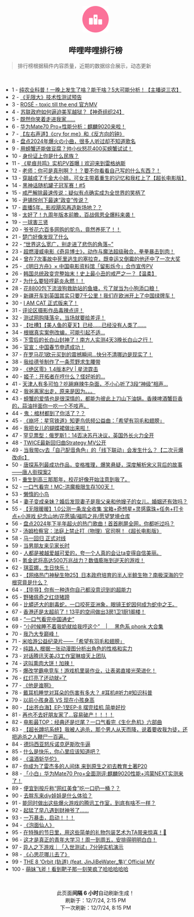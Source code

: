 <div align="center">
    <img src="./assets/icon_rank.png" alt="logo" />
    <h2>哔哩哔哩排行榜</h>
</div>

> 排行榜根据稿件内容质量，近期的数据综合展示，动态更新

<br />

<ul><li><span>1 - <a href=https://www.bilibili.com/BV1wqiUYzE2c target=_blank>纯农业科普！一晚上发生了啥？能干啥？5大可能分析！【主播说三农】</a></span></li><li><span>2 - <a href=https://www.bilibili.com/BV1tkimYjEz7 target=_blank>《无限大》技术性测试预告</a></span></li><li><span>3 - <a href=https://www.bilibili.com/BV1ZZiRYEEUh target=_blank>ROSÉ&nbsp;-&nbsp;toxic&nbsp;till&nbsp;the&nbsp;end&nbsp;官方MV</a></span></li><li><span>4 - <a href=https://www.bilibili.com/BV167ioYsEtM target=_blank>苏联政府如何逼迫美军越狱？【神奇组织24】</a></span></li><li><span>5 - <a href=https://www.bilibili.com/BV198zRYEEFs target=_blank>既然你笑着走进我家……</a></span></li><li><span>6 - <a href=https://www.bilibili.com/BV1j6iYYHEYG target=_blank>华为Mate70&nbsp;Pro+性能分析：麒麟9020来啦！</a></span></li><li><span>7 - <a href=https://www.bilibili.com/BV1f76PY7EPi target=_blank>【左右声道】《cry&nbsp;for&nbsp;me》和《反方向的钟》</a></span></li><li><span>8 - <a href=https://www.bilibili.com/BV1xviXY4ESm target=_blank>盘点2024年爆火の小曲，很多人听过却不知道歌名</a></span></li><li><span>9 - <a href=https://www.bilibili.com/BV17azSYkERg target=_blank>用螃蟹还能做豆腐？帅小伙怒花400买螃蟹试试！</a></span></li><li><span>10 - <a href=https://www.bilibili.com/BV1Jdi1YfEjB target=_blank>身份证上你是什么民族？</a></span></li><li><span>11 - <a href=https://www.bilibili.com/BV141zCYzECj target=_blank>《星痕共鸣》实机PV首曝丨欢迎来到雷格纳斯</a></span></li><li><span>12 - <a href=https://www.bilibili.com/BV1cziUYME2f target=_blank>老师：你可是真刑啊？！？要不你看看自己写的什么东西？！</a></span></li><li><span>13 - <a href=https://www.bilibili.com/BV1gJi2YVE3x target=_blank>穿越成了千金大小姐，可女主带着重生的记忆和我杠上了【超长电影版】</a></span></li><li><span>14 - <a href=https://www.bilibili.com/BV1BYi9Y2EeP target=_blank>黑神话随机罐子冠军赛！#5</a></span></li><li><span>15 - <a href=https://www.bilibili.com/BV1wiiUYgESB target=_blank>戒严解除最速传说：疑似有点确实成为全世界的笑柄了</a></span></li><li><span>16 - <a href=https://www.bilibili.com/BV17ki2YtEhx target=_blank>尹锡悦创下最速“政变”传说？</a></span></li><li><span>17 - <a href=https://www.bilibili.com/BV1ucimYLEsB target=_blank>直播5年，影视飓风再造新场地？？</a></span></li><li><span>18 - <a href=https://www.bilibili.com/BV1Jfi1YoE6g target=_blank>太好了！九周年版本前瞻，百战佩恩全爆料来袭！</a></span></li><li><span>19 - <a href=https://www.bilibili.com/BV1EQiXY1Egk target=_blank>一球害三贤</a></span></li><li><span>20 - <a href=https://www.bilibili.com/BV1PPzXYbEyo target=_blank>爷爷花六百多网购的鸵鸟，竟然养死了！！</a></span></li><li><span>21 - <a href=https://www.bilibili.com/BV13EiUYQEMp target=_blank>楚门好像发现了什么</a></span></li><li><span>22 - <a href=https://www.bilibili.com/BV1tzzCYCED8 target=_blank>“世界这么宽广，别走进了悲伤的角落~”</a></span></li><li><span>23 - <a href=https://www.bilibili.com/BV1gbiXYhEwZ target=_blank>超燃漫威电影《奇异博士》，动作与魔法超级融合，拳拳暴击到肉！</a></span></li><li><span>24 - <a href=https://www.bilibili.com/BV14viXY4ErZ target=_blank>曾在7次事故中死里逃生的塞拉克，既幸运又倒霉的他还中了一次大奖</a></span></li><li><span>25 - <a href=https://www.bilibili.com/BV1khiZYeEDn target=_blank>《明日方舟》×&nbsp;中国电影资料馆「留影烁今」合作宣传PV</a></span></li><li><span>26 - <a href=https://www.bilibili.com/BV1SYzXYBEom target=_blank>韩国总统政变完整始末！史上最小丑的戒严之一？【温柔】</a></span></li><li><span>27 - <a href=https://www.bilibili.com/BV16Ri1Y8E9w target=_blank>为什么要轻哼薪炎永燃！！</a></span></li><li><span>28 - <a href=https://www.bilibili.com/BV1AtidYfE27 target=_blank>花8800包下流浪狗救助站的鱼塘，亏了就当为小狗添口粮！</a></span></li><li><span>29 - <a href=https://www.bilibili.com/BV1znimYhEpk target=_blank>新疆开车到英国其实只要7千公里！我们在欧洲开上了中国绿牌车！</a></span></li><li><span>30 - <a href=https://www.bilibili.com/BV1xWiYYAEW8 target=_blank>I&nbsp;AM&nbsp;CAT&nbsp;正式版来了！</a></span></li><li><span>31 - <a href=https://www.bilibili.com/BV152z9YUEyx target=_blank>评论区摄影作品毒辣点评！</a></span></li><li><span>32 - <a href=https://www.bilibili.com/BV17wi2YREPQ target=_blank>测试网购降落伞，当场就要给差评！</a></span></li><li><span>33 - <a href=https://www.bilibili.com/BV1u7i2YyE21 target=_blank>【吐槽】【美人鱼的夏天】已经……已经没有人类了……</a></span></li><li><span>34 - <a href=https://www.bilibili.com/BV1pQi1YaETF target=_blank>根据真实案例改编，可能引起不适…</a></span></li><li><span>35 - <a href=https://www.bilibili.com/BV1FyiDYkEYV target=_blank>下雪后的长白山封神了！南方人实测4天3晚长白山之行！</a></span></li><li><span>36 - <a href=https://www.bilibili.com/BV17NiUYhEEe target=_blank>官宣：中国春节申遗成功！</a></span></li><li><span>37 - <a href=https://www.bilibili.com/BV1YTzQYqEPt target=_blank>在罗马花1欧元买到的震撼瞬间…快分不清哪边是现实了！</a></span></li><li><span>38 - <a href=https://www.bilibili.com/BV1QiiiYDEAz target=_blank>我给德爷制作了一条荒野求生腰带</a></span></li><li><span>39 - <a href=https://www.bilibili.com/BV12QiBYEE4P target=_blank>《绝区零》1.4版本PV&nbsp;|&nbsp;星流霆击</a></span></li><li><span>40 - <a href=https://www.bilibili.com/BV1Hii2YaENp target=_blank>姬子：开拓者在哼什么？怪好听的…</a></span></li><li><span>41 - <a href=https://www.bilibili.com/BV1Qdi2YmEEq target=_blank>天津人有多可怕？吃碗麻辣牛杂面，不小心听了3段“神级”相声…</a></span></li><li><span>42 - <a href=https://www.bilibili.com/BV1Cxi9YHEvx target=_blank>我爸离家出走，原来是因为。。。</a></span></li><li><span>43 - <a href=https://www.bilibili.com/BV1cvi2YAEzF target=_blank>螃蟹的爱情也是很深情的，都能为彼此上刀山下油锅，香辣啤酒蟹巨香的，蒜油拌面你一吃一个不吱声。</a></span></li><li><span>44 - <a href=https://www.bilibili.com/BV1b7i2YyE6m target=_blank>鬼：棺材都到了你活了？？</a></span></li><li><span>45 - <a href=https://www.bilibili.com/BV11GzmYmEpN target=_blank>《崩坏：星穹铁道》知更鸟低频公益曲：「希望有羽毛和翅膀」</a></span></li><li><span>46 - <a href=https://www.bilibili.com/BV1YzzmYFEnF target=_blank>我把女儿的蝴蝶裙做出来啦！</a></span></li><li><span>47 - <a href=https://www.bilibili.com/BV1Lhz1YoEH2 target=_blank>罕见票型：俄罗斯1：14否决苏丹决议，英国外长火力全开</a></span></li><li><span>48 - <a href=https://www.bilibili.com/BV1vMiqYfEVn target=_blank>TWICE最新回归曲Strategy&nbsp;MV公开</a></span></li><li><span>49 - <a href=https://www.bilibili.com/BV1w1iXYSEtM target=_blank>当我带cv去「自己配音角色」的「线下联动」会发生什么？【二次元爆改dlc】</a></span></li><li><span>50 - <a href=https://www.bilibili.com/BV1HQi1YaEsa target=_blank>唐探系列最成功作品，变格推理，爆笑悬疑，深度解析宋义背后的故事——唐人街探案2</a></span></li><li><span>51 - <a href=https://www.bilibili.com/BV1VeifYHE9q target=_blank>重生到高三那那年，校花好像开始注意到我了。</a></span></li><li><span>52 - <a href=https://www.bilibili.com/BV1ATzXY4EpB target=_blank>一口气看完！MC-洪魔极限生存100天！</a></span></li><li><span>53 - <a href=https://www.bilibili.com/BV1CSzRYvEWo target=_blank>懒惰的小鸟</a></span></li><li><span>54 - <a href=https://www.bilibili.com/BV1iSiUYhEks target=_blank>妻子变成亲妹？婚后发现妻子是我父亲和他嫂子的女儿，婚姻还有效吗？</a></span></li><li><span>55 - <a href=https://www.bilibili.com/BV1ktidYZEgh target=_blank>【无限暖暖】1.0公测一条龙全收集&nbsp;宝箱+奇想星+灵感露珠+任务+打卡点+小游戏&nbsp;纪念山地/花愿镇/福鸣之井/愿望梦境仓库</a></span></li><li><span>56 - <a href=https://www.bilibili.com/BV1wqiUYzEX1 target=_blank>盘点2024年下半年超火的热门歌曲！首首刷屏全网，你都听过吗？</a></span></li><li><span>57 - <a href=https://www.bilibili.com/BV1d4iiYoEw5 target=_blank>汤姆检察官：法庭上禁止打（物理）官司啊！《超长电影版》</a></span></li><li><span>58 - <a href=https://www.bilibili.com/BV1DRi2YEE2X target=_blank>马一回归&nbsp;正式对线</a></span></li><li><span>59 - <a href=https://www.bilibili.com/BV1np6MYaEiN target=_blank>当男朋友来见家长时</a></span></li><li><span>60 - <a href=https://www.bilibili.com/BV1FjiiYvEaR target=_blank>人都是被越爱越可爱的，夸一个人真的会让ta变得自信美丽。</a></span></li><li><span>61 - <a href=https://www.bilibili.com/BV1oRiXYkEvT target=_blank>氪金武将高达500万兆战力？数值膨胀到逆天的游戏！</a></span></li><li><span>62 - <a href=https://www.bilibili.com/BV1PLi6YQEvm target=_blank>琪亚娜，生日快乐！</a></span></li><li><span>63 - <a href=https://www.bilibili.com/BV1toi9YcEdh target=_blank>【网络热门神秘生物25】日本政府培育的半人半鲸生物？南极深海的宁根究竟是什么？</a></span></li><li><span>64 - <a href=https://www.bilibili.com/BV12hz2Y1E3B target=_blank>【毕导】你有一种连你自己都没意识到的超能力</a></span></li><li><span>65 - <a href=https://www.bilibili.com/BV1hh6PYzEB2 target=_blank>野猪佩奇之红烧猪蹄</a></span></li><li><span>66 - <a href=https://www.bilibili.com/BV1QoiUYREUM target=_blank>比蟒还大的剧毒蛇，一口咬死亚洲象，眼镜王蛇因何成为蛇中之王。</a></span></li><li><span>67 - <a href=https://www.bilibili.com/BV1CXimYzE5v target=_blank>香港还是太超前了！13平的空间做出3房1卫1厨1阁楼！</a></span></li><li><span>68 - <a href=https://www.bilibili.com/BV15MiZYnEx8 target=_blank>“一口气看完中国通史”</a></span></li><li><span>69 - <a href=https://www.bilibili.com/BV1Jc6TYoEzL target=_blank>“小时候睡不着我奶就给我哼这个”&nbsp;&nbsp;&nbsp;&nbsp;|&nbsp;&nbsp;&nbsp;&nbsp;&nbsp;黑色系&nbsp;phonk&nbsp;大合集</a></span></li><li><span>70 - <a href=https://www.bilibili.com/BV1HpzSYUEht target=_blank>我乃大专巅峰！</a></span></li><li><span>71 - <a href=https://www.bilibili.com/BV16j6KYoEue target=_blank>米哈游公益纪录片——「希望有羽毛和翅膀」</a></span></li><li><span>72 - <a href=https://www.bilibili.com/BV1GYioY5E1Z target=_blank>纯路人&nbsp;根据一张动漫图分析出角色的性格和实力</a></span></li><li><span>73 - <a href=https://www.bilibili.com/BV1jHioYQEkz target=_blank>对话腾讯天美J3工作室琳琅天上团队</a></span></li><li><span>74 - <a href=https://www.bilibili.com/BV1zViRYJEjW target=_blank>这叫熏肉大饼！加辣！</a></span></li><li><span>75 - <a href=https://www.bilibili.com/BV1bcimYLEy4 target=_blank>爆改学霸电竞车！游戏机里装作业，让表弟直接光荣进化！</a></span></li><li><span>76 - <a href=https://www.bilibili.com/BV16izkYdEAC target=_blank>红灯亮了还动就💀了</a></span></li><li><span>77 - <a href=https://www.bilibili.com/BV1GQz9YLE7x target=_blank>《他是谁啊》</a></span></li><li><span>78 - <a href=https://www.bilibili.com/BV1arzmYZESQ target=_blank>戴耳机睡觉对耳朵的伤害有多大？&nbsp;#耳机#听力#知识科普</a></span></li><li><span>79 - <a href=https://www.bilibili.com/BV1bwifYVEfp target=_blank>以前小孩身高&nbsp;VS&nbsp;现在小孩身高</a></span></li><li><span>80 - <a href=https://www.bilibili.com/BV1LniRYyE2f target=_blank>【出苍白海】EP-1至EP-8&nbsp;摆完挂机&nbsp;简单好抄</a></span></li><li><span>81 - <a href=https://www.bilibili.com/BV1QKi9YNE5V target=_blank>再也不去好朋友家了…容易破产！！！！</a></span></li><li><span>82 - <a href=https://www.bilibili.com/BV1hgzQYvEv9 target=_blank>电影最TOP：经典还是烂尾？一口气看完《生化危机》六部曲</a></span></li><li><span>83 - <a href=https://www.bilibili.com/BV1yCUkYWEhN target=_blank>【超长蹲坑系统】我被人追杀，那个男人从天而降，说着要收我为徒，还把追杀之人鞭尸一百遍。</a></span></li><li><span>84 - <a href=https://www.bilibili.com/BV1V2z9YUEXA target=_blank>德玛西亚怒斥诺克萨斯吹牛逼</a></span></li><li><span>85 - <a href=https://www.bilibili.com/BV1BUz2YPEtM target=_blank>什么是快乐，你心里应该知道吧？</a></span></li><li><span>86 - <a href=https://www.bilibili.com/BV11ciRYtEsw target=_blank>《温酒斩华佗》</a></span></li><li><span>87 - <a href=https://www.bilibili.com/BV1GVi2Y7EBz target=_blank>你成为了雷杰多的人间体&nbsp;来到原生之初去教育土著P20</a></span></li><li><span>88 - <a href=https://www.bilibili.com/BV1ZcidYjEch target=_blank>「小白」华为Mate70&nbsp;Pro+全面测评:麒麟9020性能+鸿蒙NEXT实测来了！</a></span></li><li><span>89 - <a href=https://www.bilibili.com/BV167imYYEiP target=_blank>便宜到按斤称“网红美食”吃一口扔一桶？？</a></span></li><li><span>90 - <a href=https://www.bilibili.com/BV1HHzmYrEME target=_blank>去胖东来diy娃娃是什么体验？</a></span></li><li><span>91 - <a href=https://www.bilibili.com/BV1JtzSYLECH target=_blank>能同时做出这些爆火游戏的腾讯工作室，到底有啥不一样？</a></span></li><li><span>92 - <a href=https://www.bilibili.com/BV1yEzSYHESQ target=_blank>起猛了早八遇到财神爷了……</a></span></li><li><span>93 - <a href=https://www.bilibili.com/BV1GiiiYQEz8 target=_blank>一万暴击，启动！！！</a></span></li><li><span>94 - <a href=https://www.bilibili.com/BV1UHiZY6Eo2 target=_blank>《泡面仙人》</a></span></li><li><span>95 - <a href=https://www.bilibili.com/BV1qtzmYqEk1 target=_blank>在特殊的节日里，用这些简单的礼物包装艺术为TA带来惊喜！🎁</a></span></li><li><span>96 - <a href=https://www.bilibili.com/BV1N9zmYSEaJ target=_blank>这才是真正的青年大学习！周一到周五，安排得明明白白！</a></span></li><li><span>97 - <a href=https://www.bilibili.com/BV1FFzyYFE2G target=_blank>异人之下游戏｜「入世测试」7分钟实机演示</a></span></li><li><span>98 - <a href=https://www.bilibili.com/BV1qNi2YXEVE target=_blank>《心思花哪儿去了》</a></span></li><li><span>99 - <a href=https://www.bilibili.com/BV1PPzXYbEc9 target=_blank>THE&nbsp;8&nbsp;‘Orbit&nbsp;(轨道)&nbsp;(feat.&nbsp;JinJiBeWater_隼)’&nbsp;Official&nbsp;MV</a></span></li><li><span>100 - <a href=https://www.bilibili.com/BV1FczyYbEAh target=_blank>萌妹飞斧！看到靶子那一刻笑疯了哈哈哈哈哈</a></span></li></ul>

<br />

<p align=center>此页面<strong>间隔 6 小时</strong>自动刷新生成！<br>刷新于：12/7/24, 2:15 PM<br>下一次刷新：12/7/24, 8:15 PM</p>
